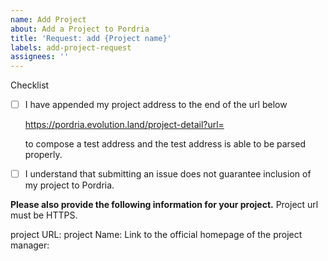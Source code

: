 ```yaml
---
name: Add Project
about: Add a Project to Pordria
title: 'Request: add {Project name}'
labels: add-project-request
assignees: ''
---
```


Checklist
- [ ] I have appended my project address to the end of the url below

    https://pordria.evolution.land/project-detail?url=

  to compose a test address and the test address is able to be parsed properly.


- [ ] I understand that submitting an issue does not guarantee inclusion of my project to Pordria.

**Please also provide the following information for your project.**
Project url must be HTTPS.

project URL:
project Name:
Link to the official homepage of the project manager: